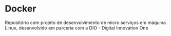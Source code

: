 # Docker
<p> Repositório com projeto de desenvolvimento de micro serviços em máquina Linux, desenvolvido em parceria com a DIO - Digital Innovation One
